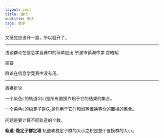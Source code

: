 ```yaml
---
layout: post
title: 抽代
subtitle: 怄火
tags: 数学
---
```


又感觉应该开一篇，所以就开了。

-----

浅谈群论在信息学竞赛中的简单应用 宁波市镇海中学 虞皓翔

摘要

群论在信息学竞赛中没有用。

-----

置换群论

一个染色$\mathbb{c}$的轨道$G(\mathbb{c})$是所有置换作用于它的结果的集合。

一个染色$\mathbb{c}$的稳定子群$G_{\mathbb{c}}$是作用于它时和恒等置换等价的置换的集合。

问题是要计算不同轨道的个数。

**轨道-稳定子群定理** 轨道和稳定子群的大小之积是整个置换群的大小。


